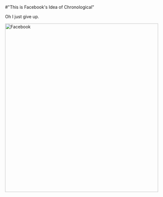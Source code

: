 #"This is Facebook's Idea of Chronological"

 Oh I just give up.<br /> <div><div class='p_embed p_image_embed'>
<a href="http://getfile7.posterous.com/getfile/files.posterous.com/conoroneill/iDXHVWWIGQwBIsTNg60QHGfrbQBPm0Sq19avIlBAwJXi3lo558xQO2XYRqOw/facebook.png"><img alt="Facebook" height="549" src="http://getfile8.posterous.com/getfile/files.posterous.com/conoroneill/y51TSS2o3xyiQsyW7nrMjpRndias8UQEv6JMhTlOkNuhti5Dhra2h52AdNeb/facebook.png.scaled.500.jpg" width="500" /></a>
</div>
<br /></div>
 
